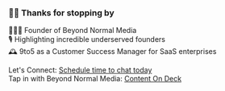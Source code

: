 ### 👋🏾 Thanks for stopping by

 🧙🏾‍♂️  Founder of Beyond Normal Media               <br>
 🎙️ Highlighting incredible underserved founders <br>
 🕰️  9to5 as a Customer Success Manager for SaaS enterprises        <br>
 
Let's Connect: <a href="https://calendly.com/d/djp-v9k-5xv">Schedule time to chat today</a> <br>
Tap in with Beyond Normal Media: <a href="https://www.beyondnormalmedia.com/">Content On Deck</a>


<!--
**TallData/TallData** is a ✨ _special_ ✨ repository because its `README.md` (this file) appears on your GitHub profile.

Here are some ideas to get you started:


- 🌱 I’m currently learning ...
- 👯 I’m looking to collaborate on ...
- 🤔 I’m looking for help with ...
- 💬 Ask me about ...
- 📫 How to reach me: ...
- 😄 Pronouns: ...
- ⚡ Fun fact: ...
-->
